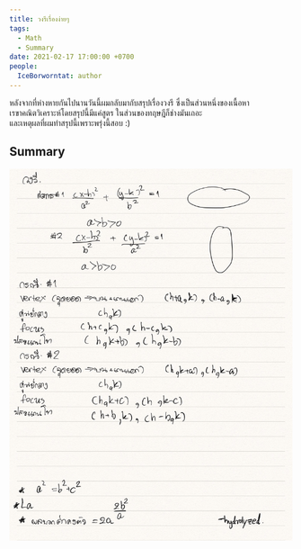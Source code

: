 ```yaml
---
title: วงรีเรื่องง่ายๆ
tags:
  - Math
  - Summary
date: 2021-02-17 17:00:00 +0700
people: 
  IceBorworntat: author
---
```


หลังจากที่ห่างหายกันไปนานวันนี้ผมกลับมากับสรุปเรื่องวงรี ซึ่งเป็นส่วนหนึ่งของเนื้อหาเรขาคณิตวิเคราะห์โดยสรุปนี้มีแค่สูตร ในส่วนของทฤษฎีก็ช่างมันเถอะ  
และเหตุผลที่ผมทำสรุปนี้เพราะพรุ่งนี้สอบ :)

## Summary
<img src="/assets/img/sarub/oval.jpg">